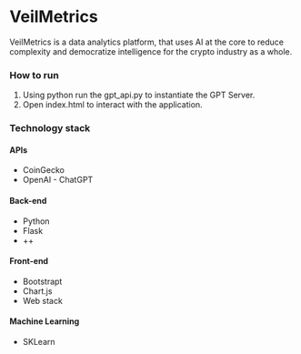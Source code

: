 # VeilMetrics
VeilMetrics is a data analytics platform, that uses AI at the core to reduce complexity and democratize intelligence for the crypto industry as a whole.

### How to run
1. Using python run the gpt_api.py to instantiate the GPT Server.
2. Open index.html to interact with the application.

### Technology stack

#### APIs
* CoinGecko
* OpenAI - ChatGPT

#### Back-end
* Python
* Flask
* ++

#### Front-end
  * Bootstrapt 
  * Chart.js
  * Web stack

#### Machine Learning
* SKLearn

